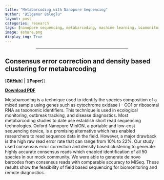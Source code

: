 ```yaml
---
title: "Metabarcoding with Nanopore Sequencing"
author: "Bilgenur Baloglu"
layout: post
categories: research
tags: [nanopore sequencing, metabarcoding, machine learning, biomonitoring]
image: ashure.png
display_img: True
---
```


<hr style="margin-left: auto; margin-right: auto; width: 60%; color: #f2f2f2">

## Consensus error correction and density based clustering for metabarcoding
[\[**GitHub**\]](https://github.com/bbaloglu/ashure) | [\[**Paper**\]]<p><a href="/assets/Baloglu-2021-MEE.pdf"><strong>Download PDF</strong></a></p>

Metabarcoding is a technique used to identify the species composition of a mixed sample using genes such as cytochrome oxidase I - CO1 or ribosomal RNA as taxonomic identifiers. This technique is used in ecological monitoring, outbreak tracking, and disease diagnostics. Most metabarcoding studies to date use establish short read sequencing technologies. Oxford Nanopore MinION, a portable and low-cost sequencing device, is a promising alternative which has enabled researchers to read sequence data in the field. However, a major drawback is the high raw read error rate that can range from 10% to 22%. Our study used consensus error correction and density based clustering to generate highly accurate consensus reads which enabled identification of all 50 species in our mock community. We were able to generate de novo barcodes from consensus reads with comparable accuracy to MiSeq. These results show the feasibility of field based sequencing for biomonitoring and remote diagnostics.

